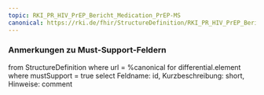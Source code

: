 ```yaml
---
topic: RKI_PR_HIV_PrEP_Bericht_Medication_PrEP-MS
canonical: https://rki.de/fhir/StructureDefinition/RKI_PR_HIV_PrEP_Bericht_Medication_PrEP
---
```


### Anmerkungen zu Must-Support-Feldern

<fql>
from
	StructureDefinition
where 
    url = %canonical
for differential.element
where mustSupport = true
select
	Feldname: id, Kurzbeschreibung: short, Hinweise: comment
</fql>

